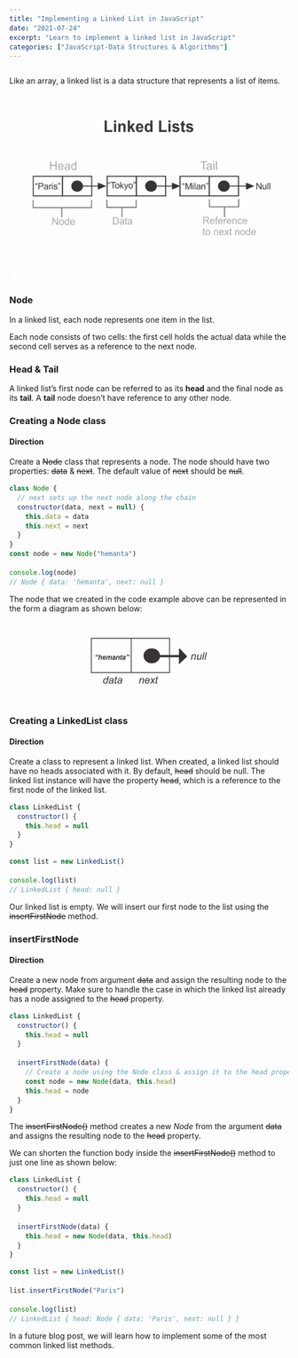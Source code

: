 ```yaml
---
title: "Implementing a Linked List in JavaScript"
date: "2021-07-24"
excerpt: "Learn to implement a linked list in JavaScript"
categories: ["JavaScript-Data Structures & Algorithms"]
---
```


```toc

```

Like an array, a linked list is a data structure that represents a list of items.

![Linked List](../images/linked-list/linked-list.png)

### Node

In a linked list, each node represents one item in the list.

Each node consists of two cells: the first cell holds the actual data while the second cell serves as a reference to the next node.

### Head & Tail

A linked list’s first node can be referred to as its **head** and the final node as its **tail**. A **tail** node doesn’t have reference to any other node.

### Creating a Node class

#### Direction

Create a ~~Node~~ class that represents a node. The node should have two properties: ~~data~~ & ~~next~~. The default value of ~~next~~ should be ~~null~~.

```js {numberLines}
class Node {
  // next sets up the next node along the chain
  constructor(data, next = null) {
    this.data = data
    this.next = next
  }
}
const node = new Node("hemanta")

console.log(node)
// Node { data: 'hemanta', next: null }
```

The node that we created in the code example above can be represented in the form a diagram as shown below:

![Linked List](../images/linked-list/NodeClass.png)

### Creating a LinkedList class

#### Direction

Create a class to represent a linked list. When created, a linked list should have no heads associated with it. By default, ~~head~~ should be null. The linked list instance will have the property ~~head~~, which is a reference to the first node of the linked list.

```js {numberLines}
class LinkedList {
  constructor() {
    this.head = null
  }
}
```

```js {numberLines}
const list = new LinkedList()

console.log(list)
// LinkedList { head: null }
```

Our linked list is empty. We will insert our first node to the list using the ~~insertFirstNode~~ method.

### insertFirstNode

#### Direction

Create a new node from argument ~~data~~ and assign the resulting node to the ~~head~~ property. Make sure to handle the case in which the linked list already has a node assigned to the ~~head~~ property.

```js {numberLines, 6-9}
class LinkedList {
  constructor() {
    this.head = null
  }

  insertFirstNode(data) {
    // Create a node using the Node class & assign it to the head property
    const node = new Node(data, this.head)
    this.head = node
  }
}
```

The ~~insertFirstNode()~~ method creates a new _Node_ from the argument ~~data~~ and assigns the resulting node to the ~~head~~ property.

We can shorten the function body inside the ~~insertFirstNode()~~ method to just one line as shown below:

```js {numberLines}
class LinkedList {
  constructor() {
    this.head = null
  }

  insertFirstNode(data) {
    this.head = new Node(data, this.head)
  }
}
```

```js {numberLines}
const list = new LinkedList()

list.insertFirstNode("Paris")

console.log(list)
// LinkedList { head: Node { data: 'Paris', next: null } }
```

In a future blog post, we will learn how to implement some of the most common linked list methods.
